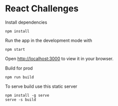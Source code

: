 # React Challenges
Install dependencies
```
npm install
```

Run the app in the development mode with
```
npm start
```
Open [http://localhost:3000](http://localhost:3000) to view it in your browser.

Build for prod
```
npm run build
```
To serve build use this static server
```
npm install -g serve
serve -s build
```